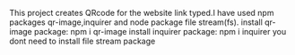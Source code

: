 This project creates QRcode for the website link typed.I have used npm packages qr-image,inquirer and node package file stream(fs).
install qr-image package:
npm i qr-image
install inquirer package:
npm i inquirer
you dont need to install file stream package
